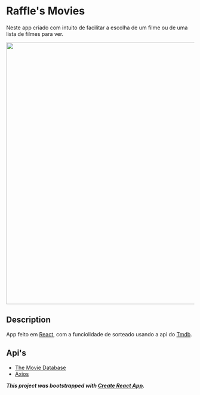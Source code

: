 # Raffle's Movies
Neste app criado com intuito de facilitar a escolha de um filme ou de uma lista de filmes para ver. 

<p>
  <img width="700" src="https://github.com/brunocout/raffles-movies-w-react/blob/main/src/assets/toReadme/raffle.gif">
</p>

## Description
App feito em [React](https://github.com/facebook/create-react-app), com a funciolidade de sorteado usando a api do [Tmdb](https://www.themoviedb.org/?language=pt-BR).



## Api's
- [The Movie Database](https://www.themoviedb.org/?language=pt-BR)
- [Axios](https://www.npmjs.com/package/axios)

**_This project was bootstrapped with [Create React App](https://github.com/facebook/create-react-app)._**


